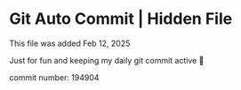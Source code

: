 # Git Auto Commit | Hidden File

This file was added Feb 12, 2025

Just for fun and keeping my daily git commit active 🤪

commit number: 194904

